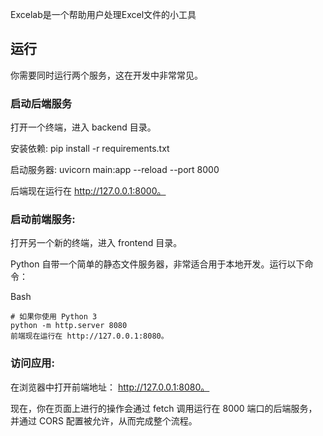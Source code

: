 Excelab是一个帮助用户处理Excel文件的小工具

## 运行
你需要同时运行两个服务，这在开发中非常常见。

### 启动后端服务

打开一个终端，进入 backend 目录。

安装依赖: pip install -r requirements.txt

启动服务器: uvicorn main:app --reload --port 8000

后端现在运行在 http://127.0.0.1:8000。

### 启动前端服务:

打开另一个新的终端，进入 frontend 目录。

Python 自带一个简单的静态文件服务器，非常适合用于本地开发。运行以下命令：

Bash
```
# 如果你使用 Python 3
python -m http.server 8080
前端现在运行在 http://127.0.0.1:8080。
```

### 访问应用:

在浏览器中打开前端地址： http://127.0.0.1:8080。

现在，你在页面上进行的操作会通过 fetch 调用运行在 8000 端口的后端服务，并通过 CORS 配置被允许，从而完成整个流程。